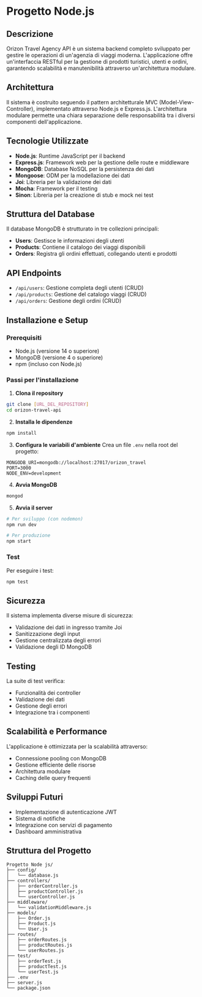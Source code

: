 # Progetto Node.js

## Descrizione
Orizon Travel Agency API è un sistema backend completo sviluppato per gestire le operazioni di un'agenzia di viaggi moderna. L'applicazione offre un'interfaccia RESTful per la gestione di prodotti turistici, utenti e ordini, garantendo scalabilità e manutenibilità attraverso un'architettura modulare.

## Architettura
Il sistema è costruito seguendo il pattern architetturale MVC (Model-View-Controller), implementato attraverso Node.js e Express.js. L'architettura modulare permette una chiara separazione delle responsabilità tra i diversi componenti dell'applicazione.

## Tecnologie Utilizzate
- **Node.js**: Runtime JavaScript per il backend
- **Express.js**: Framework web per la gestione delle route e middleware
- **MongoDB**: Database NoSQL per la persistenza dei dati
- **Mongoose**: ODM per la modellazione dei dati
- **Joi**: Libreria per la validazione dei dati
- **Mocha**: Framework per il testing
- **Sinon**: Libreria per la creazione di stub e mock nei test

## Struttura del Database
Il database MongoDB è strutturato in tre collezioni principali:
- **Users**: Gestisce le informazioni degli utenti
- **Products**: Contiene il catalogo dei viaggi disponibili
- **Orders**: Registra gli ordini effettuati, collegando utenti e prodotti

## API Endpoints
- `/api/users`: Gestione completa degli utenti (CRUD)
- `/api/products`: Gestione del catalogo viaggi (CRUD)
- `/api/orders`: Gestione degli ordini (CRUD)

## Installazione e Setup

### Prerequisiti
- Node.js (versione 14 o superiore)
- MongoDB (versione 4 o superiore)
- npm (incluso con Node.js)

### Passi per l'installazione

1. **Clona il repository**
```bash
git clone [URL_DEL_REPOSITORY]
cd orizon-travel-api
```

2. **Installa le dipendenze**
```bash
npm install
```

3. **Configura le variabili d'ambiente**
Crea un file `.env` nella root del progetto:
```env
MONGODB_URI=mongodb://localhost:27017/orizon_travel
PORT=3000
NODE_ENV=development
```

4. **Avvia MongoDB**
```bash
mongod
```

5. **Avvia il server**
```bash
# Per sviluppo (con nodemon)
npm run dev

# Per produzione
npm start
```

### Test
Per eseguire i test:
```bash
npm test
```

## Sicurezza
Il sistema implementa diverse misure di sicurezza:
- Validazione dei dati in ingresso tramite Joi
- Sanitizzazione degli input
- Gestione centralizzata degli errori
- Validazione degli ID MongoDB

## Testing
La suite di test verifica:
- Funzionalità dei controller
- Validazione dei dati
- Gestione degli errori
- Integrazione tra i componenti

## Scalabilità e Performance
L'applicazione è ottimizzata per la scalabilità attraverso:
- Connessione pooling con MongoDB
- Gestione efficiente delle risorse
- Architettura modulare
- Caching delle query frequenti

## Sviluppi Futuri
- Implementazione di autenticazione JWT
- Sistema di notifiche
- Integrazione con servizi di pagamento
- Dashboard amministrativa

## Struttura del Progetto
```
Progetto Node js/
├── config/
│   └── database.js
├── controllers/
│   ├── orderController.js
│   ├── productController.js
│   └── userController.js
├── middleware/
│   └── validationMiddleware.js
├── models/
│   ├── Order.js
│   ├── Product.js
│   └── User.js
├── routes/
│   ├── orderRoutes.js
│   ├── productRoutes.js
│   └── userRoutes.js
├── test/
│   ├── orderTest.js
│   ├── productTest.js
│   └── userTest.js
├── .env
├── server.js
└── package.json
```
